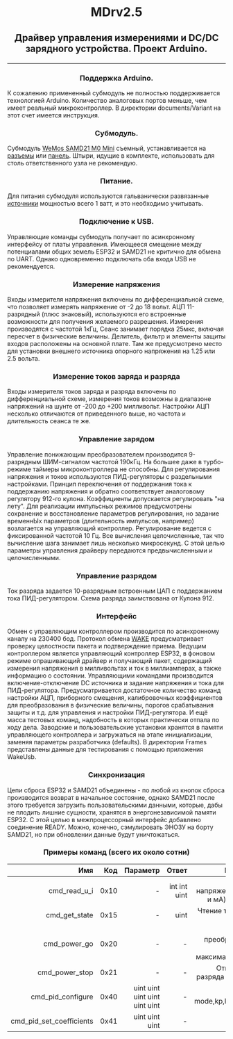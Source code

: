 # <p align="center">MDrv2.5
 
## <p align="center">Драйвер управления измерениями и DC/DC зарядного устройства. Проект Arduino.
***
### <p align="center"> Поддержка Arduino.
К сожалению примененный субмодуль не полностью поддерживается технологией Arduino. Количество аналоговых портов меньше, чем имеет реальный микроконтроллер. В директории documents/Variant на этот счет имеется инструкция.
### <p align="center"> Субмодуль.
Субмодуль [WeMos SAMD21 M0 Mini](https://aliexpress.ru/item/4001074203011.html?_ga=2.268755377.1168692661.1643047564-769654542.1642920280&sku_id=10000014182967685&spm=a2g39.orderlist.0.0.60754aa6RxSv8u) съемный, устанавливается на [разъемы](https://www.chipdip.ru/product0/8002610753) или [панель](https://www.chipdip.ru/product/trl-28). Штыри, идущие в комплекте, использовать для столь ответственного узла не рекомендую. 
### <p align="center"> Питание.
Для питания субмодуля используются гальванически развязанные [источники](https://aliexpress.ru/item/1005003568781579.html?_ga=2.165478714.428003227.1651560775-769654542.1642920280&sku_id=12000026320337806&spm=a2g39.orderlist.0.0.50684aa6oqK3eu) мощностью всего 1 ватт, и это необходимо учитывать.
### <p align="center"> Подключение к USB.
Управляющие команды субмодуль получает по асинхронному интерфейсу от платы управления. Имеющееся смещение между потенциалами общих земель ESP32 и SAMD21 не критично для обмена по UART. Однако одновременно подключать оба входа USB не рекомендуется.
### <p align="center">Измерение напряжения
Входы измерителя напряжения включены по дифференциальной схеме, что позволяет измерять напряжение от -2 до 18 вольт. АЦП 11-разрядный (плюс знаковый), используются его встроенные возможности для получения желаемого разрешения. Измерения производятся с частотой 1кГц, Сеанс занимает порядка 25мкс, включая пересчет в физические величины. Делитель, фильтр и элементы защиты входов расположены на основной плате. Там же предусмотрено место для установки внешнего источника опорного напряжения на 1.25 или 2.5 вольта. 
### <p align="center">Измерение токов заряда и разряда
Входы измерителя токов заряда и разряда включены по дифференциальной схеме, измерения токов возможны в диапазоне напряжений на шунте от -200 до +200 милливольт. Настройки АЦП несколько отличаются от приведенного выше, но частота и длительность сеанса те же.
### <p align="center">Управление зарядом
Управление понижающим преобразователем производится 9-разрядным ШИМ-сигналом частотой 190кГц. На большее даже в турбо-режиме таймеры микроконтроллера не способны. Для регулирования напряжения и токов используются ПИД-регуляторы с раздельными настройками. Принцип переключения от поддержания тока к поддержанию напряжения и обратно соответствует аналоговому регулятору 912-го кулона. Коэффициенты допускается регулировать "на лету". Для реализации импульсных режимов предусмотрены сохранение и восстановление параметров регулирования, но задание временнЫх параметров (длительность импульсов, например) возлагается на управляющий контроллер. Регулирование ведется с фиксированной частотой 10 Гц. Все вычисления целочисленные, так что вычисление шага занимает лишь несколько микросекунд. С этой целью параметры управления драйверу передаются предвычисленными и целочисленными.
### <p align="center">Управление разрядом
Ток разряда задается 10-разрядным встроенным ЦАП с поддержанием тока ПИД-регулятором. Схема разряда заимствована от Кулона 912.
### <p align="center">Интерфейс
Обмен с управляющим контроллером производится по асинхронному каналу на 230400 бод. Протокол обмена [WAKE](https://eewiki.ru/wiki/%D0%A1%D0%BF%D0%B5%D1%86%D0%B8%D1%84%D0%B8%D0%BA%D0%B0%D1%86%D0%B8%D1%8F_%D0%BF%D1%80%D0%BE%D1%82%D0%BE%D0%BA%D0%BE%D0%BB%D0%B0_WAKE) предусматривает проверку целостности пакета и подтверждение приема. Ведущим контроллером является управляющий контроллер ESP32, в фоновом режиме опрашивающий драйвер и получающий пакет, содержащий измерения напряжения в милливольтах и ток в миллиамперах, а также информацию о состоянии. Управляющими командами производится включение-отключение DC источника и задание напряжения и тока для ПИД-регулятора. Предусматривается достаточное количество команд настройки АЦП, приборного смещения, калибровочных коэффициентов для  преобразования в физические величины, порогов срабатывания защиты и т.д. для управления и настройки ПИД-регулятора. И ещё масса тестовых команд, надобность в которых практически отпала по ходу дела. Заводские и пользовательские установки хранятся в памяти управляющего контроллера и загружаться на этапе инициализации, заменяя параметры разработчика (defaults).
В директории Frames представлены данные для тестирования с помощью приложения WakeUsb.
### <p align="center">Синхронизация
Цепи сброса ESP32 и SAMD21 объединены - по любой из кнопок сброса производится возврат в начальное состояние, однако SAMD21 после этого требуется загрузить пользовательскими данными, которые, дабы не плодить лишние сущности, хранятся в энергонезависимой памяти ESP32. С этой целью в межпроцессорный интерфейс добавлено соединение READY. Можно, конечно, сэмулировать ЭНОЗУ на борту SAMD21, но при обновлении данные будут уничтожаться. 
### <p align="center">Примеры команд (всего их около сотни)
Имя | Код | Параметр | Ответ | Примечание
--------------------------:|------:|-------:|-------------:|----------------------------------:
cmd_read_u_i|0x10|-|int int uint|Чтение напряжения,тока (мВ и мА) и состояния
cmd_get_state|0x15|-|uint|Чтение температуры радиатора
cmd_power_go|0x20|-|-|Старт преобразователя с заданными максимальными U и I
cmd_power_stop|0x21|-|-|Отключение ( и разряда в том числе)
cmd_pid_configure|0x40|uint uint uint uint uint uint|-|set mode,kp,ki,kd,min,max
cmd_pid_set_coefficients|0x41|uint uint uint|-|set kp, ki, kd
